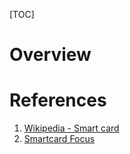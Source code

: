 [TOC]

# Overview

# References
1. [Wikipedia - Smart card][1]
2. [Smartcard Focus][2]

[1]: https://en.wikipedia.org/wiki/Smart_card "Wikipedia - Smart Card"
[2]: http://www.smartcardfocus.com/ "Smartcard Focus"
